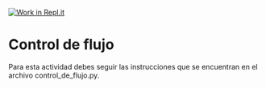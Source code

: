 [![Work in Repl.it](https://classroom.github.com/assets/work-in-replit-14baed9a392b3a25080506f3b7b6d57f295ec2978f6f33ec97e36a161684cbe9.svg)](https://classroom.github.com/online_ide?assignment_repo_id=4374410&assignment_repo_type=AssignmentRepo)
# Control de flujo

Para esta actividad debes seguir las instrucciones que se encuentran en el archivo control_de_flujo.py.
